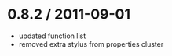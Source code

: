 
0.8.2 / 2011-09-01 
==================

  * updated function list
  * removed extra stylus from properties cluster
